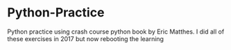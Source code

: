 # Python-Practice
Python practice using crash course python book by Eric Matthes. I did all of these exercises in 2017 but now rebooting the learning
